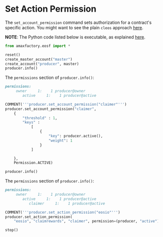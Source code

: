 # Set Action Permission

The `set_account_permission` command sets authorization for a contract's specific action. You might want to see the plain `cleos` approach [here](https://developers.eos.io/eosio-cleos/v1.2.0/reference#cleos-set-action-permission).

**NOTE**: The Python code listed below is executable, as explained [here](../README.html).

```python
from amaxfactory.eosf import *
```

```python
reset()
create_master_account("master")
create_account("producer", master)
producer.info()
```

The `permissions` section of `producer.info()`:

```md
permissions:
     owner     1:    1 producer@owner
        active     1:    1 producer@active
```

```python
COMMENT('''producer.set_account_permission("claimer"''')
producer.set_account_permission("claimer",
    {
        "threshold" : 1, 
        "keys" : 
            [
                {
                    "key": producer.active(),
                    "weight": 1
                }
            ]

    },
    Permission.ACTIVE)

producer.info()
```

The `permissions` section of `producer.info()`:

```md
permissions:
     owner     1:    1 producer@owner
        active     1:    1 producer@active
           claimer     1:    1 producer@active
```

```python
COMMENT('''producer.set_action_permission("eosio"''')
producer.set_action_permission(
    "eosio", "claimrewards", "claimer", permission=(producer, "active"))
```

```python
stop()
```